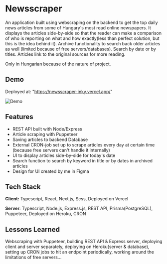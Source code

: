 # Newsscraper

An application built using webscraping on the backend to get the top daily news articles from some of Hungary's most read online newspapers. It displays the articles side-by-side so that the reader can make a comparison of who is reporting on what and how exactly(less than perfect solution, but this is the idea behind it). Archive functionality to search back older articles as well (limited because of free servers/databases). Search by date or by titles. Articles link to the original sources for more reading.

Only in Hungarian because of the nature of project.

## Demo

Deployed at: "https://newsscraper-inky.vercel.app/"

![Demo](newsscraper.gif)

## Features

- REST API built with Node/Express
- Article scraping with Puppeteer
- Saving articles to backend Database
- External CRON-job set up to scrape articles every day at certain time (because free servers can't handle it internally)
- UI to display articles side-by-side for today's date
- Search function to search by keyword in title or by dates in archived articles
- Design for UI created by me in Figma

## Tech Stack

**Client:** Typescript, React, Next.js, Scss, Deployed on Vercel

**Server**: Typescript, Node.js, Express.js, REST API, Prisma(PostgreSQL), Puppeteer, Deployed on Heroku, CRON

## Lessons Learned

Webscraping with Puppeteer, building REST API & Express server, deploying client and server separately, deploying on Heroku(server & database), setting up CRON jobs to hit an endpoint periodically, working around the limitations of free servers...
